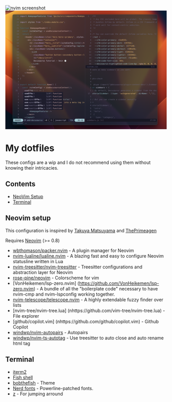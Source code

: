 ![nvim screenshot](./images/fish.png)
![nvim screenshot](./images/nvim.png)

# My dotfiles

These configs are a wip and I do not recommend using them without knowing their intricacies.

## Contents

- [NeoVim Setup](#Neovim-Setup)
- [Terminal](#terminal)

## Neovim setup

This configuration is inspired by [Takuya Matsuyama](https://github.com/craftzdog/) and [ThePrimeagen](https://github.com/ThePrimeagen/) <br/>

Requires [Neovim](https://neovim.io/) (>= 0.8)

- [wbthomason/packer.nvim](https://github.com/wbthomason/packer.nvim) - A plugin manager for Neovim
- [nvim-lualine/lualine.nvim](https://github.com/nvim-lualine/lualine.nvim) - A blazing fast and easy to configure Neovim statusline written in Lua
- [nvim-treesitter/nvim-treesitter](https://github.com/nvim-treesitter/nvim-treesitter) - Treesitter configurations and abstraction layer for Neovim
- [rose-pine/neovim](https://github.com/rose-pine/neovim) - Colorscheme for vim
- [VonHeikemen/lsp-zero.nvim] (https://github.com/VonHeikemen/lsp-zero.nvim) - A bundle of all the "boilerplate code" necessary to have nvim-cmp and nvim-lspconfig working together.
- [nvim-telescope/telescope.nvim](https://github.com/nvim-telescope/telescope.nvim) - A highly extendable fuzzy finder over lists
- [nvim-tree/nvim-tree.lua] (nhttps://github.com/vim-tree/nvim-tree.lua) - File explorer
- [github/copilot.vim] (nhttps://github.com/github/copilot.vim) - Github Copilot
- [windwp/nvim-autopairs](https://github.com/windwp/nvim-autopairs) - Autopairs
- [windwp/nvim-ts-autotag](https://github.com/windwp/nvim-ts-autotag) - Use treesitter to auto close and auto rename html tag

## Terminal

- [iterm2](https://iterm2.com/)
- [Fish shell](https://fishshell.com/)
- [bobthefish](https://github.com/oh-my-fish/theme-bobthefish/) - Theme
- [Nerd fonts](https://github.com/ryanoasis/nerd-fonts) - Powerline-patched fonts.
- [z](https://github.com/jethrokuan/z) - For jumping arround
